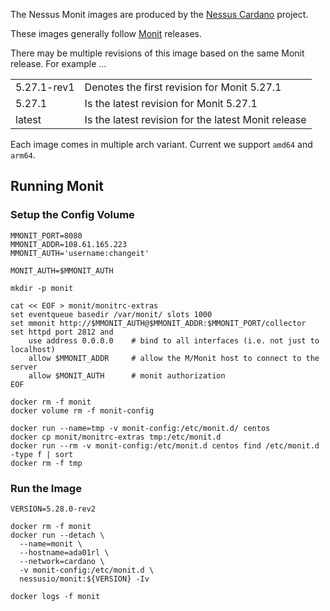 
The Nessus Monit images are produced by the [Nessus Cardano](https://github.com/tdiesler/nessus-cardano) project.

These images generally follow [Monit](https://mmonit.com/monit) releases.

There may be multiple revisions of this image based on the same Monit release. For example ...

|              |                                                                                                                           |
|:-------------|:--------------------------------------------------------------------------------------------------------------------------|
| 5.27.1-rev1  | Denotes the first revision for Monit 5.27.1 |
| 5.27.1       | Is the latest revision for Monit 5.27.1 |
| latest       | Is the latest revision for the latest Monit release |

Each image comes in multiple arch variant. Current we support `amd64` and `arm64`.

## Running Monit

### Setup the Config Volume

```
MMONIT_PORT=8080
MMONIT_ADDR=108.61.165.223
MMONIT_AUTH='username:changeit'

MONIT_AUTH=$MMONIT_AUTH

mkdir -p monit

cat << EOF > monit/monitrc-extras
set eventqueue basedir /var/monit/ slots 1000
set mmonit http://$MMONIT_AUTH@$MMONIT_ADDR:$MMONIT_PORT/collector
set httpd port 2812 and
    use address 0.0.0.0    # bind to all interfaces (i.e. not just to localhost)
    allow $MMONIT_ADDR     # allow the M/Monit host to connect to the server
    allow $MONIT_AUTH      # monit authorization
EOF

docker rm -f monit
docker volume rm -f monit-config

docker run --name=tmp -v monit-config:/etc/monit.d/ centos
docker cp monit/monitrc-extras tmp:/etc/monit.d
docker run --rm -v monit-config:/etc/monit.d centos find /etc/monit.d -type f | sort
docker rm -f tmp
```

### Run the Image

```
VERSION=5.28.0-rev2

docker rm -f monit
docker run --detach \
  --name=monit \
  --hostname=ada01rl \
  --network=cardano \
  -v monit-config:/etc/monit.d \
  nessusio/monit:${VERSION} -Iv

docker logs -f monit
```
